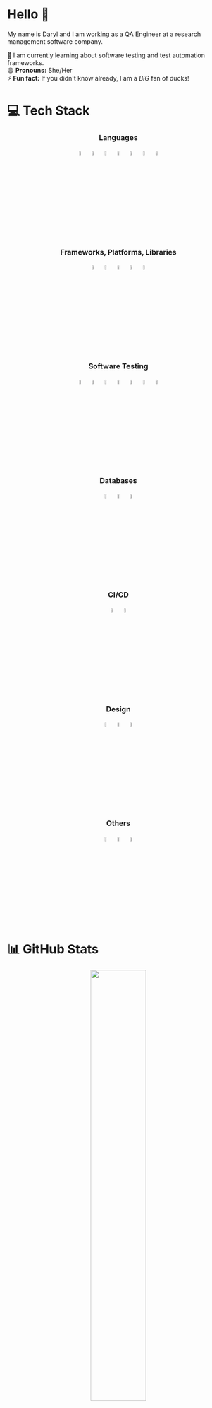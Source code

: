 # Hello 👋
My name is Daryl and I am working as a QA Engineer at a research management software company. 

🌱 I am currently learning about software testing and test automation frameworks.<br>
😄 **Pronouns:** She/Her<br>
⚡ **Fun fact:** If you didn't know already, I am a *BIG* fan of ducks!<br>


# 💻 Tech Stack
<h3 align=center> Languages </h3>
<div align =center>
  <img height=5% width=5% src="https://cdn.jsdelivr.net/gh/devicons/devicon@latest/icons/python/python-original.svg" />
  <img height=5% width=5% src="https://cdn.jsdelivr.net/gh/devicons/devicon@latest/icons/java/java-original.svg" />
  <img height=5% width=5% src="https://cdn.jsdelivr.net/gh/devicons/devicon@latest/icons/html5/html5-original.svg" />
  <img height=5% width=5% src="https://cdn.jsdelivr.net/gh/devicons/devicon@latest/icons/css3/css3-original.svg" />
  <img height=5% width=5% src="https://cdn.jsdelivr.net/gh/devicons/devicon@latest/icons/javascript/javascript-plain.svg" />
  <img height=5% width=5% src="https://cdn.jsdelivr.net/gh/devicons/devicon@latest/icons/markdown/markdown-original.svg" />
  <img height=5% width=5% src="https://cdn.jsdelivr.net/gh/devicons/devicon@latest/icons/matlab/matlab-original.svg" />
</div>

<h3 align=center> Frameworks, Platforms, Libraries </h3>
<div align=center>
  <img height=5% width=5% src="https://cdn.jsdelivr.net/gh/devicons/devicon@latest/icons/flask/flask-original.svg" />
  <img height=5% width=5% src="https://www.svgrepo.com/show/373702/jinja.svg"/>
  <img height=5% width=5% src="https://cdn.jsdelivr.net/gh/devicons/devicon@latest/icons/flutter/flutter-original.svg" />
  <img height=5% width=5% src="https://cdn.jsdelivr.net/gh/devicons/devicon@latest/icons/pandas/pandas-original.svg" />
  <img height=5% width=5% src="https://cdn.jsdelivr.net/gh/devicons/devicon@latest/icons/matplotlib/matplotlib-original.svg" />
</div>

<h3 align=center> Software Testing </h3> 
<div align=center>
  <img height=5% width=5% src="https://media.licdn.com/dms/image/D4E10AQHEOboYzCot5Q/image-shrink_1280/0/1700913600277?e=2147483647&v=beta&t=N0_kOb2wVtWSmzErQR6qtVQGbxX_WeYheHeuf_YefQw" />
  <img height=5% width=5% src="https://www.svgrepo.com/show/354321/selenium.svg"/>
  <img height=5% width=5% src="https://asset.brandfetch.io/idIq_kF0rb/idv3zwmSiY.jpeg" />
  <img height=5% width=5% src="https://images.peerspot.com/image/upload/c_scale,f_auto,q_auto,w_200/hNMJJ78MbNcvroPwWE3TSr3f.jpg" />
  <img height=5% width=5% src="https://play-lh.googleusercontent.com/sfUl5MNJaK2z2nMyX8lHA-J9Sc_EGPilRELYLzZ3CTSUzp1-ayxKMOhJwuwTKkABcw" />
  <img height=5% width=5% src="https://encrypted-tbn0.gstatic.com/images?q=tbn:ANd9GcTUP1-JzJxz3islSyRVRmJeoUbzUgqdjwOcTQ&s" />
  <img height=5% width=5% src="https://yt3.googleusercontent.com/c1pDT6iUUxmGjXst8ZxAFALWui8zYx12bfs-FbeESMBN_UKAP33KZPEtNYzCz7a7slX0Rm45=s900-c-k-c0x00ffffff-no-rj" />
</div>

<h3 align=center> Databases </h3>
<div align=center>
  <img height=5% width=5% src="https://cdn.jsdelivr.net/gh/devicons/devicon@latest/icons/mysql/mysql-original.svg" />
  <img height=5% width=5% src="https://cdn.jsdelivr.net/gh/devicons/devicon@latest/icons/sqldeveloper/sqldeveloper-original.svg" />
  <img height=5% width=5% src="https://avatars.githubusercontent.com/u/55202745?s=200&v=4" />
</div>

<h3 align=center> CI/CD </h3>
<div align=center>
  <img height=5% width=5% src="https://upload.wikimedia.org/wikipedia/commons/thumb/3/3f/Git_icon.svg/2048px-Git_icon.svg.png" />
  <img height=5% width=5% src="https://upload.wikimedia.org/wikipedia/commons/9/91/Octicons-mark-github.svg"/>
</div>

<h3 align=center> Design </h3>
<div align=center>
  <img height=5% width=5% src="https://cdn4.iconfinder.com/data/icons/logos-brands-in-colors/3000/figma-logo-512.png"/>
  <img height=5% width=5% src="https://upload.wikimedia.org/wikipedia/commons/thumb/0/08/Canva_icon_2021.svg/2048px-Canva_icon_2021.svg.png"/>
  <img height=5% width=5% src="https://w7.pngwing.com/pngs/613/411/png-transparent-miro-app-logo-tech-companies-thumbnail.png"/>
</div>

<h3 align=center> Others </h3>
<div align=center>
  <img height=5% width=5% src="https://www.svgrepo.com/show/448271/azure-devops.svg"/>
  <img height=5% width=5% src="https://static-00.iconduck.com/assets.00/jira-icon-512x512-z7na7dot.png"/>
  <img height=5% width=5% src="https://upload.wikimedia.org/wikipedia/commons/thumb/9/98/Microsoft_Project_%282019%E2%80%93present%29.svg/880px-Microsoft_Project_%282019%E2%80%93present%29.svg.png"/>
</div>


# 📊 GitHub Stats
<div align=center>
  <img style="height: 50%; width:50%;" src="https://github-readme-stats.vercel.app/api?username=darylducks17&theme=dark&hide_border=false&include_all_commits=true&count_private=true"/>
  <img style="height: 50%; width:50%;" src="https://github-readme-streak-stats.herokuapp.com/?user=darylducks17&theme=dark&hide_border=false"/>
  <img style="height: 50%; width:50%;" src="https://github-readme-stats.vercel.app/api/top-langs/?username=darylducks17&theme=dark&hide_border=false&include_all_commits=true&count_private=true&layout=compact"/>
</div>

